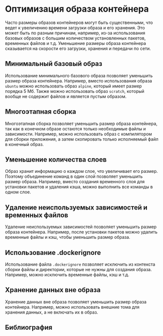 # Оптимизация образа контейнера

Часто размеры образов контейнеров могут быть существенными, что ведет к увеличению времени загрузки образа и его хранения. Это может быть по разным причинам, например, из-за использования базовых образов с большим количеством установленных пакетов, временных файлов и т.д. Уменьшение размеры образа контейнера сказывается на скорости его загрузки, хранения и передачи по сети.

## Минимальный базовый образ

Использование минимального базового образа позволяет уменьшить размер образа контейнера. Например, вместо использования образа `ubuntu` можно использовать образ `alpine`, который имеет размер порядка 5 Мб. Также можно использовать образ `scratch`, который вообще не содержит файлов и является пустым образом.

## Многоэтапная сборка

Многоэтапная сборка позволяет уменьшить размер образа контейнера, так как в конечном образе остаются только необходимые файлы и зависимости. Например, можно использовать образ с компилятором для сборки приложения, а затем скопировать только исполняемый файл в конечный образ.

## Уменьшение количества слоев

Образ хранит информацию о каждом слое, что увеличивает его размер. Поэтому объединение команд в один слой позволяет уменьшить размер образа. Например, вместо создания временного слоя для установки пакетов и удаления кэша, можно выполнить все команды в одном слое.

## Удаление неиспользуемых зависимостей и временных файлов

Удаление неиспользуемых зависимостей позволяет уменьшить размер образа контейнера. Например, после установки пакетов можно удалить временные файлы и кэш, чтобы уменьшить размер образа.

## Использование .dockerignore

Использование файла `.dockerignore` позволяет исключить из контекста сборки файлы и директории, которые не нужны для создания образа. Например, можно исключить временные файлы, кэш и т.д.

## Хранение данных вне образа

Хранение данных вне образа позволяет уменьшить размер образа контейнера. Например, можно использовать внешние тома для хранения данных, а не включать их в образ.

## Библиография
